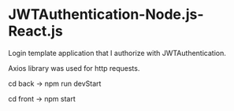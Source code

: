 # JWTAuthentication-Node.js-React.js
Login template application that I authorize with JWTAuthentication.

Axios library was used for http requests.

cd back -> npm run devStart

cd front -> npm start
